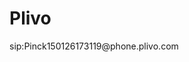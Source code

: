 # Plivo
<Response>
<Dial callerId="17027489006">
    <User>sip:Pinck150126173119@phone.plivo.com</Isa>
</Dial>
</Response>
